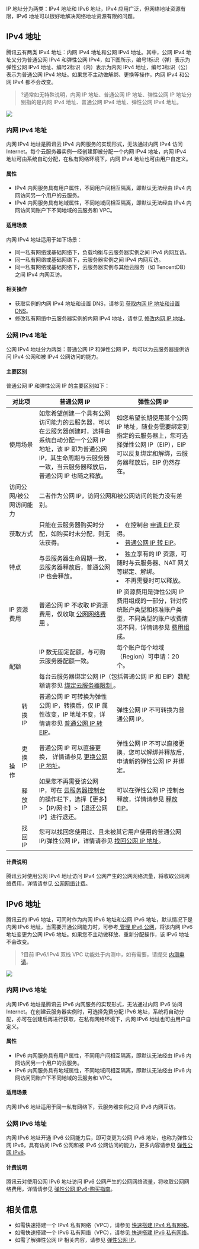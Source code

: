 IP 地址分为两类：IPv4 地址和 IPv6 地址，IPv4 应用广泛，但网络地址资源有限，IPv6 地址可以很好地解决网络地址资源有限的问题。

## IPv4 地址
腾讯云有两类 IPv4 地址：内网 IPv4 地址和公网 IPv4 地址。其中，公网 IPv4 地址又分为普通公网 IPv4 和弹性公网 IPv4，如下图所示，编号1标识（弹）表示为弹性公网 IPv4 地址、编号2标识（内）表示为内网 IPv4 地址，编号3标识（公）表示为普通公网 IPv4 地址。如果您不主动做解绑、更换等操作，内网 IPv4 和公网 IPv4 都不会改变。
>?通常如无特殊说明，内网 IP 地址、普通公网 IP 地址、弹性公网 IP 地址分别指的是内网 IPv4 地址、普通公网 IPv4 地址、弹性公网 IPv4 地址。
>
![](https://main.qcloudimg.com/raw/218916809d252ce523763e8a514cec49.png)
### 内网 IPv4 地址
内网 IPv4 地址是腾讯云 IPv4 内网服务的实现形式，无法通过内网 IPv4 访问 Internet。每个云服务器实例一经创建即被分配一个内网 IPv4 地址，内网 IPv4 地址可由系统自动分配，在私有网络环境下，内网 IPv4 地址也可由用户自定义。

#### 属性
- IPv4 内网服务具有用户属性，不同用户间相互隔离，即默认无法经由 IPv4 内网访问另一个用户的云服务。
- IPv4 内网服务具有地域属性，不同地域间相互隔离，即默认无法经由 IPv4 内网访问同账户下不同地域的云服务和 VPC。

#### 适用场景
内网 IPv4 地址适用于如下场景：
- 同一私有网络或基础网络下，负载均衡与云服务器实例之间 IPv4 内网互访。
- 同一私有网络或基础网络下，云服务器实例之间 IPv4 内网互访。
- 同一私有网络或基础网络下，云服务器实例与其他云服务（如 TencentDB）之间 IPv4 内网互访。

#### 相关操作
- 获取实例的内网 IPv4 地址和设置 DNS，请参见 [获取内网 IP 地址和设置 DNS](https://cloud.tencent.com/document/product/213/17941)。
- 修改私有网络中云服务器实例的内网 IPv4 地址，请参见 [修改内网 IP 地址](https://cloud.tencent.com/document/product/213/16561)。

### 公网 IPv4 地址
公网 IPv4 地址分为两类：普通公网 IP 和弹性公网 IP，均可以为云服务器提供访问 IPv4 公网和被 IPv4 公网访问的能力。

#### 主要区别
普通公网 IP 和弹性公网 IP 的主要区别如下：
<table>
<thead>
<tr>
<th colspan="2" width="16%">对比项</th>
<th>普通公网 IP</th>
<th>弹性公网 IP</th>
</tr>
</thead>
<tbody>
<tr>
<td colspan="2">使用场景</td>
<td>如您希望创建一个具有公网访问能力的云服务器，可以在云服务器创建时，选择由系统自动分配一个公网 IP 地址，该 IP 即为普通公网 IP，其生命周期与云服务器一致，当云服务器释放后，普通公网 IP 也随之释放。</td>
<td>如您希望长期使用某个公网 IP 地址，随业务需要绑定到指定的云服务器上，您可选择弹性公网 IP（EIP），EIP 可以反复绑定和解绑，云服务器释放后，EIP 仍然存在。</td>
</tr>
<tr>
<td colspan="2">访问公网/被公网访问能力</td>
<td colspan="2">二者作为公网 IP，访问公网和被公网访问的能力没有差别。</td>
</tr>
<tr>
<td colspan="2">获取方式</td>
<td>只能在云服务器购买时分配，如购买时未分配，则无法获得。</td>
<td><li>在控制台 <a href="https://cloud.tencent.com/document/product/1199/41698" target="_blank">申请 EIP </a> 获得。</li><li><a href="https://cloud.tencent.com/document/product/1199/41706" target="_blank">普通公网 IP 转 EIP</a>。</li></td>
</tr>
<tr>
<td colspan="2">特点</td>
<td>与云服务器生命周期一致，云服务器释放后，普通公网 IP 也会释放。</td>
<td><li>独立享有的 IP 资源，可随时与云服务器、NAT 网关等绑定、解绑。</li><li>不再需要时可以释放。</li></td>
</tr>
<tr>
<td colspan="2" >IP 资源费用</td>
<td>普通公网 IP 不收取 IP资源费用，仅收取 <a href="https://cloud.tencent.com/document/product/1199/51693">公网网络费用</a> 。</td>
<td>IP 资源费用是弹性公网 IP 费用组成的一部分，针对传统账户类型和标准账户类型，不同类型的账户收费情况不同，详情请参见 <a href="https://cloud.tencent.com/document/product/1199/41692#.E8.B4.B9.E7.94.A8.E7.BB.84.E6.88.90">费用组成</a>。</td>
</tr>
<tr>
<td colspan="2" rowspan="2">配额</td>
<td>IP 数无固定配额，与可购云服务器配额一致。</td>
<td>每个账户每个地域（Region）可申请：20个。</td>
</tr>
<tr>
<td colspan="2">每台云服务器绑定公网 IP（包括普通公网 IP 和 EIP）数配额请参见 <a href="https://cloud.tencent.com/document/product/1199/41648?!#.E7.BB.91.E5.AE.9A.E4.BA.91.E6.9C.8D.E5.8A.A1.E5.99.A8.E9.99.90.E5.88.B6" target="_blank">绑定云服务器限制
</a>。
</td>
</tr>
<tr>
<td rowspan="4" >操作</td>
<td>转换 IP</td>
<td>普通公网 IP 可转换为弹性公网 IP，转换后，仅 IP 属性改变，IP 地址不变，详情请参见 <a href="https://cloud.tencent.com/document/product/1199/41706" target="_blank"> 普通公网 IP 转 EIP</a>。</td>
<td>弹性公网 IP 不可转换为普通公网 IP。</td>
</tr>
<tr>
<td>更换 IP</td>
<td>普通公网 IP 可以直接更换，
详情请参见 <a href="https://cloud.tencent.com/document/product/213/16642" target="_blank"> 更换公网 IP 地址</a>。</td>
<td>弹性公网 IP 不可以直接更换，您可以解绑并释放后，申请新的弹性公网 IP 并绑定。</td>
</tr>
<tr>
<td>释放 IP</td>
<td>如果您不再需要该公网 IP，可在 <a href="https://console.cloud.tencent.com/cvm" target="_blank">云服务器控制台 </a>的操作栏下，选择【更多】>【IP/网卡】>【退还公网 IP】进行退还。</td>
<td>可以在弹性公网 IP 控制台释放，详情请参见 <a href="https://cloud.tencent.com/document/product/1199/41704" target="_blank"> 释放 EIP</a>。</td>
</tr>
<tr>
<td>找回 IP</td>
<td colspan="2">您可以找回您使用过、且未被其它用户使用的普通公网 IP/弹性公网 IP，详情请参见 <a href="https://cloud.tencent.com/document/product/1199/41708" target="_blank"> 找回公网 IP 地址</a>。</td>
</tr>
</tbody></table>

#### 计费说明
腾讯云对使用公网 IPv4 地址访问 IPv4 公网产生的公网网络流量，将收取公网网络费用，详情请参见 [公网网络计费](https://cloud.tencent.com/document/product/1199/51693)。

## IPv6 地址
腾讯云的 IPv6 地址，可同时作为内网 IPv6 地址和公网 IPv6 地址，默认情况下是内网 IPv6 地址，当需要开通公网能力时，可参考[ 管理 IPv6 公网](https://cloud.tencent.com/document/product/1142/38141)，将该内网 IPv6 地址变更为公网 IPv6 地址。如果您不主动做释放、重新分配操作，该 IPv6 地址不会改变。

>?目前 IPv6/IPv4 双栈 VPC 功能处于内测中，如有需要，请提交 [内测申请](https://cloud.tencent.com/apply/p/a9k0gialqhj)。
>
![](https://main.qcloudimg.com/raw/b6b711d2112705d73ba86649d2459143.png)
### 内网 IPv6 地址
内网 IPv6 地址是腾讯云 IPv6 内网服务的实现形式，无法通过内网 IPv6 访问 Internet。在创建云服务器实例时，可选择免费分配 IPv6 地址，系统将自动分配，亦可在创建后再进行获取，在私有网络环境下，内网 IPv6 地址也可由用户自定义。

#### 属性
- IPv6 内网服务具有用户属性，不同用户间相互隔离，即默认无法经由 IPv6 内网访问另一个用户的云服务。
- IPv6 内网服务具有地域属性，不同地域间相互隔离，即默认无法经由 IPv6 内网访问同账户下不同地域的云服务和 VPC。

#### 适用场景
内网 IPv6 地址适用于同一私有网络下，云服务器实例之间 IPv6 内网互访。

### 公网 IPv6 地址
内网 IPv6 地址开通 IPv6 公网能力后，即可变更为公网 IPv6 地址，也称为弹性公网 IPv6，具有访问 IPv6 公网和被 IPv6 公网访问的能力，更多内容请参见 [弹性公网 IPv6](https://cloud.tencent.com/document/product/1142)。

#### 计费说明
腾讯云对使用公网 IPv6 地址访问 IPv6 公网产生的公网网络流量，将收取公网网络费用，详情请参见 [弹性公网 IPv6-购买指南](https://cloud.tencent.com/document/product/1142/38129)。


## 相关信息
- 如需快速搭建一个 IPv4 私有网络（VPC），请参见 [快速搭建 IPv4 私有网络](https://cloud.tencent.com/document/product/215/30716)。
- 如需快速搭建一个 IPv6 私有网络（VPC），请参见[ 快速搭建 IPv6 私有网络](https://cloud.tencent.com/document/product/215/47557)。
- 如需了解弹性公网 IP 相关内容，请参见 [弹性公网 IP](https://cloud.tencent.com/document/product/215/37567)。

